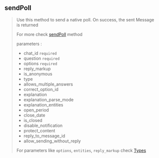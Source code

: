 ## sendPoll

> Use this method to send a native poll. On success, the sent Message is returned
>
> For more check [sendPoll](https://core.telegram.org/bots/api#sendpoll) method
>
> parameters :
>
> - chat_id `required`
> - question `required`
> - options `required`
> - reply_markup
> - is_anonymous
> - type
> - allows_multiple_answers
> - correct_option_id
> - explanation
> - explanation_parse_mode
> - explanation_entities
> - open_period
> - close_date
> - is_closed
> - disable_notification
> - protect_content
> - reply_to_message_id
> - allow_sending_without_reply
>
> For parameters like `options`, `entities`, `reply_markup` check [Types](https://github.com/abdiu34567/telesn.js/tree/main/Docs/Types)
